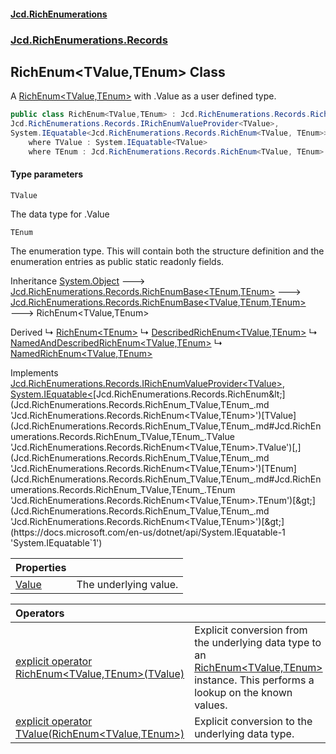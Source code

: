 #### [Jcd.RichEnumerations](index.md 'index')
### [Jcd.RichEnumerations.Records](Jcd.RichEnumerations.Records.md 'Jcd.RichEnumerations.Records')

## RichEnum<TValue,TEnum> Class

A [RichEnum&lt;TValue,TEnum&gt;](Jcd.RichEnumerations.Records.RichEnum_TValue,TEnum_.md 'Jcd.RichEnumerations.Records.RichEnum<TValue,TEnum>') with .Value as a user defined type.

```csharp
public class RichEnum<TValue,TEnum> : Jcd.RichEnumerations.Records.RichEnumBase<TValue, TEnum, TEnum>,
Jcd.RichEnumerations.Records.IRichEnumValueProvider<TValue>,
System.IEquatable<Jcd.RichEnumerations.Records.RichEnum<TValue, TEnum>>
    where TValue : System.IEquatable<TValue>
    where TEnum : Jcd.RichEnumerations.Records.RichEnum<TValue, TEnum>
```
#### Type parameters

<a name='Jcd.RichEnumerations.Records.RichEnum_TValue,TEnum_.TValue'></a>

`TValue`

The data type for .Value

<a name='Jcd.RichEnumerations.Records.RichEnum_TValue,TEnum_.TEnum'></a>

`TEnum`

The enumeration type. This will contain both the structure definition and the enumeration
entries as public static readonly fields.

Inheritance [System.Object](https://docs.microsoft.com/en-us/dotnet/api/System.Object 'System.Object') &#129106; [Jcd.RichEnumerations.Records.RichEnumBase&lt;](Jcd.RichEnumerations.Records.RichEnumBase_TEnumeration,TEnumeratedItem_.md 'Jcd.RichEnumerations.Records.RichEnumBase<TEnumeration,TEnumeratedItem>')[TEnum](Jcd.RichEnumerations.Records.RichEnum_TValue,TEnum_.md#Jcd.RichEnumerations.Records.RichEnum_TValue,TEnum_.TEnum 'Jcd.RichEnumerations.Records.RichEnum<TValue,TEnum>.TEnum')[,](Jcd.RichEnumerations.Records.RichEnumBase_TEnumeration,TEnumeratedItem_.md 'Jcd.RichEnumerations.Records.RichEnumBase<TEnumeration,TEnumeratedItem>')[TEnum](Jcd.RichEnumerations.Records.RichEnum_TValue,TEnum_.md#Jcd.RichEnumerations.Records.RichEnum_TValue,TEnum_.TEnum 'Jcd.RichEnumerations.Records.RichEnum<TValue,TEnum>.TEnum')[&gt;](Jcd.RichEnumerations.Records.RichEnumBase_TEnumeration,TEnumeratedItem_.md 'Jcd.RichEnumerations.Records.RichEnumBase<TEnumeration,TEnumeratedItem>') &#129106; [Jcd.RichEnumerations.Records.RichEnumBase&lt;](Jcd.RichEnumerations.Records.RichEnumBase_TValue,TEnumeration,TEnumeratedItem_.md 'Jcd.RichEnumerations.Records.RichEnumBase<TValue,TEnumeration,TEnumeratedItem>')[TValue](Jcd.RichEnumerations.Records.RichEnum_TValue,TEnum_.md#Jcd.RichEnumerations.Records.RichEnum_TValue,TEnum_.TValue 'Jcd.RichEnumerations.Records.RichEnum<TValue,TEnum>.TValue')[,](Jcd.RichEnumerations.Records.RichEnumBase_TValue,TEnumeration,TEnumeratedItem_.md 'Jcd.RichEnumerations.Records.RichEnumBase<TValue,TEnumeration,TEnumeratedItem>')[TEnum](Jcd.RichEnumerations.Records.RichEnum_TValue,TEnum_.md#Jcd.RichEnumerations.Records.RichEnum_TValue,TEnum_.TEnum 'Jcd.RichEnumerations.Records.RichEnum<TValue,TEnum>.TEnum')[,](Jcd.RichEnumerations.Records.RichEnumBase_TValue,TEnumeration,TEnumeratedItem_.md 'Jcd.RichEnumerations.Records.RichEnumBase<TValue,TEnumeration,TEnumeratedItem>')[TEnum](Jcd.RichEnumerations.Records.RichEnum_TValue,TEnum_.md#Jcd.RichEnumerations.Records.RichEnum_TValue,TEnum_.TEnum 'Jcd.RichEnumerations.Records.RichEnum<TValue,TEnum>.TEnum')[&gt;](Jcd.RichEnumerations.Records.RichEnumBase_TValue,TEnumeration,TEnumeratedItem_.md 'Jcd.RichEnumerations.Records.RichEnumBase<TValue,TEnumeration,TEnumeratedItem>') &#129106; RichEnum<TValue,TEnum>

Derived
&#8627; [RichEnum&lt;TEnum&gt;](Jcd.RichEnumerations.Records.RichEnum_TEnum_.md 'Jcd.RichEnumerations.Records.RichEnum<TEnum>')
&#8627; [DescribedRichEnum&lt;TValue,TEnum&gt;](Jcd.RichEnumerations.Records.Wrappers.DescribedRichEnum_TValue,TEnum_.md 'Jcd.RichEnumerations.Records.Wrappers.DescribedRichEnum<TValue,TEnum>')
&#8627; [NamedAndDescribedRichEnum&lt;TValue,TEnum&gt;](Jcd.RichEnumerations.Records.Wrappers.NamedAndDescribedRichEnum_TValue,TEnum_.md 'Jcd.RichEnumerations.Records.Wrappers.NamedAndDescribedRichEnum<TValue,TEnum>')
&#8627; [NamedRichEnum&lt;TValue,TEnum&gt;](Jcd.RichEnumerations.Records.Wrappers.NamedRichEnum_TValue,TEnum_.md 'Jcd.RichEnumerations.Records.Wrappers.NamedRichEnum<TValue,TEnum>')

Implements [Jcd.RichEnumerations.Records.IRichEnumValueProvider&lt;](Jcd.RichEnumerations.Records.IRichEnumValueProvider_TValue_.md 'Jcd.RichEnumerations.Records.IRichEnumValueProvider<TValue>')[TValue](Jcd.RichEnumerations.Records.RichEnum_TValue,TEnum_.md#Jcd.RichEnumerations.Records.RichEnum_TValue,TEnum_.TValue 'Jcd.RichEnumerations.Records.RichEnum<TValue,TEnum>.TValue')[&gt;](Jcd.RichEnumerations.Records.IRichEnumValueProvider_TValue_.md 'Jcd.RichEnumerations.Records.IRichEnumValueProvider<TValue>'), [System.IEquatable&lt;](https://docs.microsoft.com/en-us/dotnet/api/System.IEquatable-1 'System.IEquatable`1')[Jcd.RichEnumerations.Records.RichEnum&lt;](Jcd.RichEnumerations.Records.RichEnum_TValue,TEnum_.md 'Jcd.RichEnumerations.Records.RichEnum<TValue,TEnum>')[TValue](Jcd.RichEnumerations.Records.RichEnum_TValue,TEnum_.md#Jcd.RichEnumerations.Records.RichEnum_TValue,TEnum_.TValue 'Jcd.RichEnumerations.Records.RichEnum<TValue,TEnum>.TValue')[,](Jcd.RichEnumerations.Records.RichEnum_TValue,TEnum_.md 'Jcd.RichEnumerations.Records.RichEnum<TValue,TEnum>')[TEnum](Jcd.RichEnumerations.Records.RichEnum_TValue,TEnum_.md#Jcd.RichEnumerations.Records.RichEnum_TValue,TEnum_.TEnum 'Jcd.RichEnumerations.Records.RichEnum<TValue,TEnum>.TEnum')[&gt;](Jcd.RichEnumerations.Records.RichEnum_TValue,TEnum_.md 'Jcd.RichEnumerations.Records.RichEnum<TValue,TEnum>')[&gt;](https://docs.microsoft.com/en-us/dotnet/api/System.IEquatable-1 'System.IEquatable`1')

| Properties | |
| :--- | :--- |
| [Value](Jcd.RichEnumerations.Records.RichEnum_TValue,TEnum_.Value.md 'Jcd.RichEnumerations.Records.RichEnum<TValue,TEnum>.Value') | The underlying value. |

| Operators | |
| :--- | :--- |
| [explicit operator RichEnum&lt;TValue,TEnum&gt;(TValue)](Jcd.RichEnumerations.Records.RichEnum_TValue,TEnum_.op_ExplicitJcd.RichEnumerations.Records.RichEnum_TValue,TEnum_(TValue).md 'Jcd.RichEnumerations.Records.RichEnum<TValue,TEnum>.op_Explicit Jcd.RichEnumerations.Records.RichEnum<TValue,TEnum>(TValue)') | Explicit conversion from the underlying data type to an [RichEnum&lt;TValue,TEnum&gt;](Jcd.RichEnumerations.Records.RichEnum_TValue,TEnum_.md 'Jcd.RichEnumerations.Records.RichEnum<TValue,TEnum>') instance. This performs a lookup on the known values. |
| [explicit operator TValue(RichEnum&lt;TValue,TEnum&gt;)](Jcd.RichEnumerations.Records.RichEnum_TValue,TEnum_.op_ExplicitTValue(Jcd.RichEnumerations.Records.RichEnum_TValue,TEnum_).md 'Jcd.RichEnumerations.Records.RichEnum<TValue,TEnum>.op_Explicit TValue(Jcd.RichEnumerations.Records.RichEnum<TValue,TEnum>)') | Explicit conversion to the underlying data type. |
